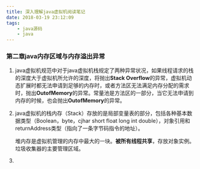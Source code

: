 ```yaml
---
title: 深入理解java虚拟机阅读笔记
date: 2018-03-19 23:12:09
tags:
    - java源码
    - java
---
```




### 第二章java内存区域与内存溢出异常
<!-- more -->

1. java虚拟机规范中对于java虚拟机栈规定了两种异常状况，如果线程请求的栈的深度大于虚拟机所允许的深度，将抛出**Stack Overflow**的异常，虚拟机动态扩展时都无法申请到足够的内存时，或者方法区无法满足内存分配的需求时，抛出**OutofMemory**的异常。常量池是方法区的一部分，当它无法申请到内存的时候，也会抛出**OutofMemory**的异常。

2. java虚拟机的栈内存（Stack）存放的是局部变量表的部分，包括各种基本数据类型（Boolean，byte，cjhar short float long int double），对象引用和returnAddress类型（指向了一条字节码指令的地址）。

   堆内存是虚拟机管理的内存中最大的一块。**被所有线程共享**，存放对象实例。垃圾收集器的主要管理区域。

3. ​